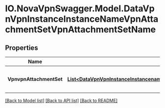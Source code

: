 # IO.NovaVpnSwagger.Model.DataVpnVpnInstanceInstanceNameVpnAttachmentSetVpnAttachmentSetName
## Properties

Name | Type | Description | Notes
------------ | ------------- | ------------- | -------------
**VpnvpnAttachmentSet** | [**List&lt;DataVpnVpnInstanceInstancenameVpnattachmentsetVpnattachmentsetnameVpnvpnattachmentset&gt;**](DataVpnVpnInstanceInstancenameVpnattachmentsetVpnattachmentsetnameVpnvpnattachmentset.md) | VRF membership of the VPN (list) | [optional] 

[[Back to Model list]](../README.md#documentation-for-models) [[Back to API list]](../README.md#documentation-for-api-endpoints) [[Back to README]](../README.md)

